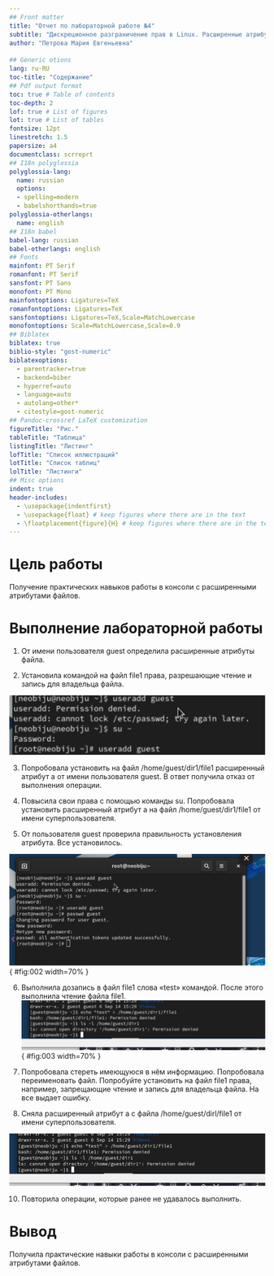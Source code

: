 ```yaml
---
## Front matter
title: "Отчет по лабораторной работе №4"
subtitle: "Дискреционное разграничение прав в Linux. Расширенные атрибуты"
author: "Петрова Мария Евгеньевна"

## Generic otions
lang: ru-RU
toc-title: "Содержание"
## Pdf output format
toc: true # Table of contents
toc-depth: 2
lof: true # List of figures
lot: true # List of tables
fontsize: 12pt
linestretch: 1.5
papersize: a4
documentclass: scrreprt
## I18n polyglossia
polyglossia-lang:
  name: russian
  options:
  - spelling=modern
  - babelshorthands=true
polyglossia-otherlangs:
  name: english
## I18n babel
babel-lang: russian
babel-otherlangs: english
## Fonts
mainfont: PT Serif
romanfont: PT Serif
sansfont: PT Sans
monofont: PT Mono
mainfontoptions: Ligatures=TeX
romanfontoptions: Ligatures=TeX
sansfontoptions: Ligatures=TeX,Scale=MatchLowercase
monofontoptions: Scale=MatchLowercase,Scale=0.9
## Biblatex
biblatex: true
biblio-style: "gost-numeric"
biblatexoptions:
  - parentracker=true
  - backend=biber
  - hyperref=auto
  - language=auto
  - autolang=other*
  - citestyle=gost-numeric
## Pandoc-crossref LaTeX customization
figureTitle: "Рис."
tableTitle: "Таблица"
listingTitle: "Листинг"
lofTitle: "Список иллюстраций"
lotTitle: "Список таблиц"
lolTitle: "Листинги"
## Misc options
indent: true
header-includes:
  - \usepackage{indentfirst}
  - \usepackage{float} # keep figures where there are in the text
  - \floatplacement{figure}{H} # keep figures where there are in the text
---
```


# Цель работы

Получение практических навыков работы в консоли с расширенными атрибутами файлов.

# Выполнение лабораторной работы

1. От имени пользователя guest определила расширенные атрибуты файла.

2. Установила командой на файл file1 права, разрешающие чтение и запись для владельца файла. 

![Права разрешающие чтение и запись для владельца файла](0.png)

3. Попробовала установить на файл /home/guest/dir1/file1 расширенный атрибут a от имени пользователя guest. В ответ получила отказ от выполнения операции.

4. Повысила свои права с помощью команды su. Попробовала установить расширенный атрибут a на файл /home/guest/dir1/file1 от имени суперпользователя.

5. От пользователя guest проверила правильность установления атрибута. Все установилось. 

![Расширенный атрибут a](1.png){ #fig:002 width=70% }

6. Выполнила дозапись в файл file1 слова «test» командой. После этого выполнила чтение файла file1. 
![Дозапись в файл](2.png){ #fig:003 width=70% }

7. Попробовала стереть имеющуюся в нём информацию. Попробовала переименовать файл. Попробуйте установить на файл file1 права, например, запрещающие чтение и запись для владельца файла. На все выдает ошибку. 

9. Сняла расширенный атрибут a с файла /home/guest/dirl/file1 от имени суперпользователя. 

![Снятие расширенного атрибута a](3.png)

10. Повторила операции, которые ранее не удавалось выполнить.


# Вывод

Получила практические навыки работы в консоли с расширенными атрибутами файлов.
